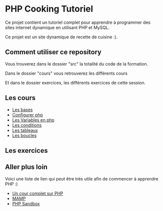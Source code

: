 # PHP Cooking Tutoriel

Ce projet contient un tutoriel complet pour apprendre
à programmer des sites internet dynamique en utilisant
PHP et MySQL.

Ce projet est un site dynamique de recette de cuisine :).

## Comment utiliser ce repository

Vous trouverez dans le dossier "src" la totalité du code
de la formation.

Dans le dossier "cours" vous retrouverez les différents cours

Et dans le dossier exercices, les différents exercices de cette
session.

## Les cours

-   [Les bases](./cours/les-bases.php)
-   [Configurer php](./cours/php-configuration.php)
-   [Les Variables en php](./cours/les-variables.php)
-   [Les conditions](./cours/les-conditions.php)
-   [Les tableaux](./cours/les-tableaux.php)
-   [Les boucles](./cours/les-boucles.php)

## Les exercices

## Aller plus loin

Voici une liste de lien qui peut être très utile afin de commencer
à apprendre PHP :)

-   [Un cour complet sur PHP](https://openclassrooms.com/fr/courses/918836-concevez-votre-site-web-avec-php-et-mysql)
-   [MAMP](https://www.mamp.info/en/windows/)
-   [PHP Sandbox](https://phpsandbox.io/)
